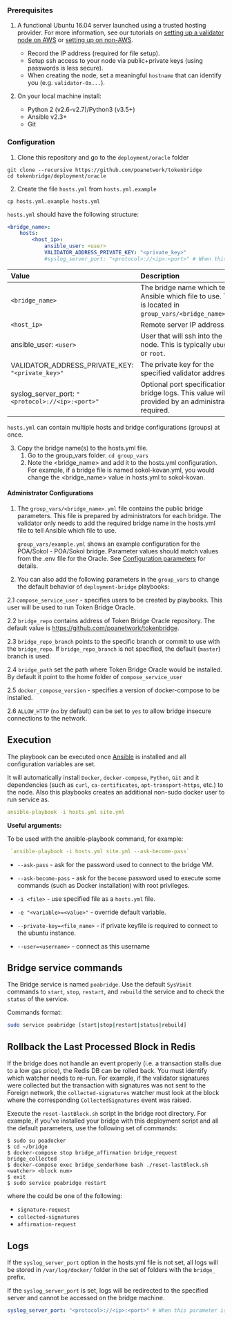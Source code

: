 ### Prerequisites
1. A functional Ubuntu 16.04 server launched using a trusted hosting provider. For more information, see our tutorials on [setting up a validator node on AWS](https://github.com/poanetwork/wiki/wiki/Validator-Node-on-AWS) or [setting up on non-AWS](https://github.com/poanetwork/wiki/wiki/Validator-Node-Non-AWS).
   * Record the IP address (required for file setup).
   * Setup ssh access to your node via public+private keys (using passwords is less secure). 
   * When creating the node, set a meaningful `hostname` that can identify you (e.g. `validator-0x...`).

2. On your local machine install:
    * Python 2 (v2.6-v2.7)/Python3 (v3.5+)
    * Ansible v2.3+
    * Git

### Configuration

1. Clone this repository and go to the `deployment/oracle` folder
```
git clone --recursive https://github.com/poanetwork/tokenbridge
cd tokenbridge/deployment/oracle
```
2. Create the file `hosts.yml` from `hosts.yml.example`
```
cp hosts.yml.example hosts.yml
```

`hosts.yml` should have the following structure:

```yaml
<bridge_name>:
    hosts:
        <host_ip>:
            ansible_user: <user>
            VALIDATOR_ADDRESS_PRIVATE_KEY: "<private_key>"
            #syslog_server_port: "<protocol>://<ip>:<port>" # When this parameter is set all bridge logs will be redirected to <ip>:<port> address.
```

| Value | Description |
|:------------------------------------------------|:----------------------------------------------------------------------------------------------------------|
| `<bridge_name>` | The bridge name which tells Ansible which file to use. This is located in `group_vars/<bridge_name>.yml`. |
| `<host_ip>` | Remote server IP address. |
| ansible_user: `<user>` | User that will ssh into the node. This is typically `ubuntu` or `root`. |
| VALIDATOR_ADDRESS_PRIVATE_KEY: `"<private_key>"` | The private key for the specified validator address. |
| syslog_server_port: `"<protocol>://<ip>:<port>"` | Optional port specification for bridge logs. This value will be provided by an administrator if required.  |


`hosts.yml` can contain multiple hosts and bridge configurations (groups) at once.


3. Copy the bridge name(s) to the hosts.yml file. 
   1. Go to the group_vars folder. 
   `cd group_vars`
   2. Note the  <bridge_name> and add it to the hosts.yml configuration. For example, if a bridge file is named sokol-kovan.yml, you would change the <bridge_name> value in hosts.yml to sokol-kovan.

#### Administrator Configurations

1. The `group_vars/<bridge_name>.yml` file contains the public bridge parameters. This file is prepared by administrators for each bridge. The validator only needs to add the required bridge name in the hosts.yml file to tell Ansible which file to use.

   `group_vars/example.yml` shows an example configuration for the POA/Sokol - POA/Sokol bridge. Parameter values should match values from the .env file for the Oracle. See [Configuration parameters](../../oracle/README.md#configuration-parameters) for details.

2. You can also add the following parameters in the `group_vars` to change the default behavior of `deployment-bridge` playbooks:

2.1 `compose_service_user` - specifies users to be created by playbooks. This user will be used to run Token Bridge Oracle.

2.2 `bridge_repo` contains address of Token Bridge Oracle repository. The default value is  https://github.com/poanetwork/tokenbridge.

2.3 `bridge_repo_branch` points to the specific branch or commit to use with the `bridge_repo`. If `bridge_repo_branch` is not specified, the default (`master`) branch is used.

2.4 `bridge_path` set the path where Token Bridge Oracle would be installed. By default it point to the home folder of `compose_service_user`

2.5 `docker_compose_version` - specifies a version of docker-compose to be installed.

2.6 `ALLOW_HTTP` (`no` by default) can be set to `yes` to allow bridge insecure connections to the network.

## Execution

The playbook can be executed once [Ansible](https://docs.ansible.com/ansible/latest/installation_guide/intro_installation.html) is installed and all configuration variables are set. 

It will automatically install `Docker`, `docker-compose`, `Python`, `Git` and it dependencies (such as `curl`, `ca-certificates`, `apt-transport-https`, etc.) to the node. Also this playbooks creates an additional non-sudo docker user to run service as.

```yaml
ansible-playbook -i hosts.yml site.yml
```

**Useful arguments:**

To be used with the ansible-playbook command, for example:

```yaml
 `ansible-playbook -i hosts.yml site.yml --ask-become-pass`
```

* `--ask-pass` - ask for the password used to connect to the bridge VM.

* `--ask-become-pass` - ask for the `become` password used to execute some commands (such as Docker installation) with root privileges.

* `-i <file>` - use specified file as a `hosts.yml` file.

* `-e "<variable>=<value>"` - override default variable.

* `--private-key=<file_name>` - if private keyfile is required to connect to the ubuntu instance.

* `--user=<username>` - connect as this username

## Bridge service commands

The Bridge service is named `poabridge`. Use the default `SysVinit` commands to `start`, `stop`, `restart`, and `rebuild` the service and to check the `status` of the service. 

Commands format:
```bash
sudo service poabridge [start|stop|restart|status|rebuild]
```

## Rollback the Last Processed Block in Redis

If the bridge does not handle an event properly (i.e. a transaction stalls due to a low gas price), the Redis DB can be rolled back. You must identify which watcher needs to re-run. For example, if the validator signatures were collected but the transaction with signatures was not sent to the Foreign network, the `collected-signatures` watcher must look at the block where the corresponding `CollectedSignatures` event was raised.

Execute the `reset-lastBlock.sh` script in the bridge root directory. For example, if you've installed your bridge with this deployment script and all the default parameters, use the following set of commands:

```shell
$ sudo su poadocker
$ cd ~/bridge
$ docker-compose stop bridge_affirmation bridge_request bridge_collected
$ docker-compose exec bridge_senderhome bash ./reset-lastBlock.sh <watcher> <block num>
$ exit
$ sudo service poabridge restart
```
where the _<watcher>_ could be one of the following:

- `signature-request`
- `collected-signatures`
- `affirmation-request`

## Logs

If the `syslog_server_port` option in the hosts.yml file is not set, all logs will be stored in `/var/log/docker/` folder in the set of folders with the `bridge_` prefix. 

If the `syslog_server_port` is set, logs will be redirected to the specified server and cannot be accessed on the bridge machine.

```yaml 
syslog_server_port: "<protocol>://<ip>:<port>" # When this parameter is set all bridge logs will be redirected to the <ip>:<port> address.
```
